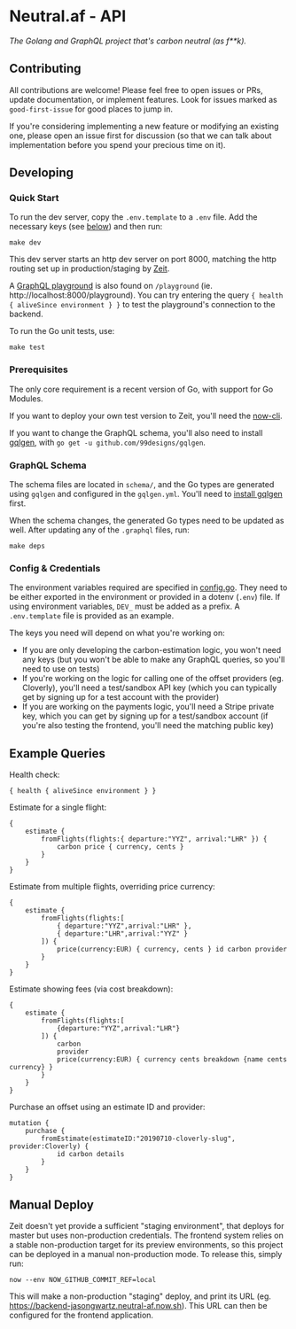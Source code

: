 # Neutral.af - API

*The Golang and GraphQL project that's carbon neutral (as f\*\*k).*

## Contributing

All contributions are welcome! Please feel free to open issues or PRs, update documentation, or implement features. Look for issues marked as `good-first-issue` for good places to jump in.

If you're considering implementing a new feature or modifying an existing one, please open an issue first for discussion (so that we can talk about implementation before you spend your precious time on it).

## Developing

### Quick Start

To run the dev server, copy the `.env.template` to a `.env` file. Add the necessary keys (see [below](#config--credentials)) and then run:

    make dev

This dev server starts an http dev server on port 8000, matching the http routing set up in production/staging by [Zeit](https://zeit.co).

A [GraphQL playground](https://github.com/prisma-labs/graphql-playground) is also found on `/playground` (ie. http://localhost:8000/playground). You can try entering the query `{ health { aliveSince environment } }` to test the playground's connection to the backend.

To run the Go unit tests, use:

    make test

### Prerequisites

The only core requirement is a recent version of Go, with support for Go Modules.

If you want to deploy your own test version to Zeit, you'll need the [now-cli](https://github.com/zeit/now).

If you want to change the GraphQL schema, you'll also need to install [gqlgen](https://github.com/99designs/gqlgen), with `go get -u github.com/99designs/gqlgen`.

### GraphQL Schema

The schema files are located in `schema/`, and the Go types are generated using `gqlgen` and configured in the `gqlgen.yml`. You'll need to [install gqlgen](https://github.com/99designs/gqlgen) first.

When the schema changes, the generated Go types need to be updated as well. After updating any of the `.graphql` files, run:

    make deps

### Config & Credentials

The environment variables required are specified in [config.go](lib/config/config.go). They need to be either exported in the environment or provided in a dotenv (`.env`) file. If using environment variables, `DEV_` must be added as a prefix. A `.env.template` file is provided as an example.

The keys you need will depend on what you're working on:

- If you are only developing the carbon-estimation logic, you won't need any keys (but you won't be able to make any GraphQL queries, so you'll need to use on tests)
- If you're working on the logic for calling one of the offset providers (eg. Cloverly), you'll need a test/sandbox API key (which you can typically get by signing up for a test account with the provider)
- If you are working on the payments logic, you'll need a Stripe private key, which you can get by signing up for a test/sandbox account (if you're also testing the frontend, you'll need the matching public key)

## Example Queries

Health check:

    { health { aliveSince environment } }

Estimate for a single flight:

    {
        estimate {
            fromFlights(flights:{ departure:"YYZ", arrival:"LHR" }) {
                carbon price { currency, cents }
            }
        }
    }

Estimate from multiple flights, overriding price currency:

    {
        estimate {
            fromFlights(flights:[
                { departure:"YYZ",arrival:"LHR" },
                { departure:"LHR",arrival:"YYZ" }
            ]) {
                price(currency:EUR) { currency, cents } id carbon provider
            }
        }
    }

Estimate showing fees (via cost breakdown):

    {
        estimate {
            fromFlights(flights:[
                {departure:"YYZ",arrival:"LHR"}
            ]) {
                carbon
                provider
                price(currency:EUR) { currency cents breakdown {name cents currency} }
            }
        }
    }

Purchase an offset using an estimate ID and provider:

    mutation {
        purchase {
            fromEstimate(estimateID:"20190710-cloverly-slug", provider:Cloverly) {
                id carbon details
            }
        }
    }

## Manual Deploy

Zeit doesn't yet provide a sufficient "staging environment", that deploys for master but uses non-production credentials. The frontend system relies on a stable non-production target for its preview environments, so this project can be deployed in a manual non-production mode. To release this, simply run:

    now --env NOW_GITHUB_COMMIT_REF=local

This will make a non-production "staging" deploy, and print its URL (eg. https://backend-jasongwartz.neutral-af.now.sh). This URL can then be configured for the frontend application.
